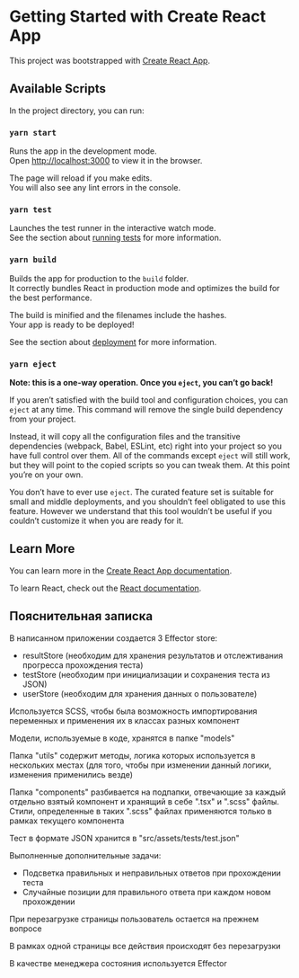 # Getting Started with Create React App

This project was bootstrapped with [Create React App](https://github.com/facebook/create-react-app).

## Available Scripts

In the project directory, you can run:

### `yarn start`

Runs the app in the development mode.\
Open [http://localhost:3000](http://localhost:3000) to view it in the browser.

The page will reload if you make edits.\
You will also see any lint errors in the console.

### `yarn test`

Launches the test runner in the interactive watch mode.\
See the section about [running tests](https://facebook.github.io/create-react-app/docs/running-tests) for more information.

### `yarn build`

Builds the app for production to the `build` folder.\
It correctly bundles React in production mode and optimizes the build for the best performance.

The build is minified and the filenames include the hashes.\
Your app is ready to be deployed!

See the section about [deployment](https://facebook.github.io/create-react-app/docs/deployment) for more information.

### `yarn eject`

**Note: this is a one-way operation. Once you `eject`, you can’t go back!**

If you aren’t satisfied with the build tool and configuration choices, you can `eject` at any time. This command will remove the single build dependency from your project.

Instead, it will copy all the configuration files and the transitive dependencies (webpack, Babel, ESLint, etc) right into your project so you have full control over them. All of the commands except `eject` will still work, but they will point to the copied scripts so you can tweak them. At this point you’re on your own.

You don’t have to ever use `eject`. The curated feature set is suitable for small and middle deployments, and you shouldn’t feel obligated to use this feature. However we understand that this tool wouldn’t be useful if you couldn’t customize it when you are ready for it.

## Learn More

You can learn more in the [Create React App documentation](https://facebook.github.io/create-react-app/docs/getting-started).

To learn React, check out the [React documentation](https://reactjs.org/).

## Пояснительная записка

В написанном приложении создается 3 Effector store:

-   resultStore (необходим для хранения результатов и отслежтивания прогресса прохождения теста)
-   testStore (необходим при инициализации и сохранения теста из JSON)
-   userStore (необходим для хранения данных о пользователе)

Используется SCSS, чтобы была возможность импортирования переменных и применения их в классах разных компонент

Модели, используемые в коде, хранятся в папке "models"

Папка "utils" содержит методы, логика которых используется в нескольких местах (для
того, чтобы при изменении данный логики, изменения применились везде)

Папка "components" разбивается на подпапки, отвечающие за каждый отдельно взятый компонент
и хранящий в себе ".tsx" и ".scss" файлы. Стили, определенные в таких ".scss" файлах
применяются только в рамках текущего компонента

Тест в формате JSON хранится в "src/assets/tests/test.json"

Выполненные дополнительные задачи:

-   Подсветка правильных и неправильных ответов при прохождении теста
-   Случайные позиции для правильного ответа при каждом новом прохождении

При перезагрузке страницы пользователь остается на прежнем вопросе

В рамках одной страницы все действия происходят без перезагрузки

В качестве менеджера состояния используется Effector
